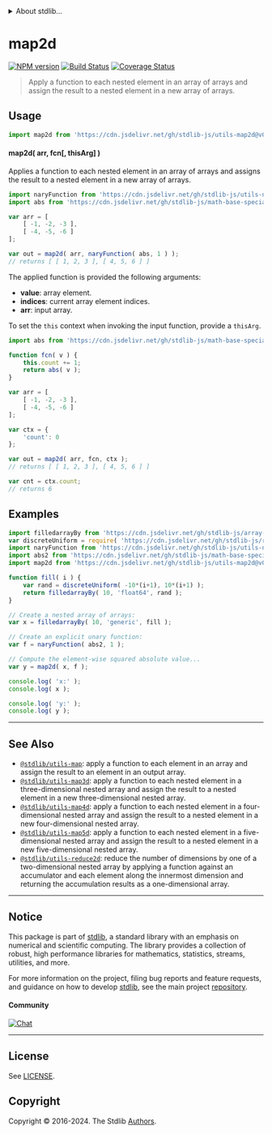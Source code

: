 <!--

@license Apache-2.0

Copyright (c) 2021 The Stdlib Authors.

Licensed under the Apache License, Version 2.0 (the "License");
you may not use this file except in compliance with the License.
You may obtain a copy of the License at

   http://www.apache.org/licenses/LICENSE-2.0

Unless required by applicable law or agreed to in writing, software
distributed under the License is distributed on an "AS IS" BASIS,
WITHOUT WARRANTIES OR CONDITIONS OF ANY KIND, either express or implied.
See the License for the specific language governing permissions and
limitations under the License.

-->


<details>
  <summary>
    About stdlib...
  </summary>
  <p>We believe in a future in which the web is a preferred environment for numerical computation. To help realize this future, we've built stdlib. stdlib is a standard library, with an emphasis on numerical and scientific computation, written in JavaScript (and C) for execution in browsers and in Node.js.</p>
  <p>The library is fully decomposable, being architected in such a way that you can swap out and mix and match APIs and functionality to cater to your exact preferences and use cases.</p>
  <p>When you use stdlib, you can be absolutely certain that you are using the most thorough, rigorous, well-written, studied, documented, tested, measured, and high-quality code out there.</p>
  <p>To join us in bringing numerical computing to the web, get started by checking us out on <a href="https://github.com/stdlib-js/stdlib">GitHub</a>, and please consider <a href="https://opencollective.com/stdlib">financially supporting stdlib</a>. We greatly appreciate your continued support!</p>
</details>

# map2d

[![NPM version][npm-image]][npm-url] [![Build Status][test-image]][test-url] [![Coverage Status][coverage-image]][coverage-url] <!-- [![dependencies][dependencies-image]][dependencies-url] -->

> Apply a function to each nested element in an array of arrays and assign the result to a nested element in a new array of arrays.

<!-- Section to include introductory text. Make sure to keep an empty line after the intro `section` element and another before the `/section` close. -->

<section class="intro">

</section>

<!-- /.intro -->

<!-- Package usage documentation. -->



<section class="usage">

## Usage

```javascript
import map2d from 'https://cdn.jsdelivr.net/gh/stdlib-js/utils-map2d@v0.2.1-deno/mod.js';
```

#### map2d( arr, fcn\[, thisArg] )

Applies a function to each nested element in an array of arrays and assigns the result to a nested element in a new array of arrays.

```javascript
import naryFunction from 'https://cdn.jsdelivr.net/gh/stdlib-js/utils-nary-function@deno/mod.js';
import abs from 'https://cdn.jsdelivr.net/gh/stdlib-js/math-base-special-abs@deno/mod.js';

var arr = [
    [ -1, -2, -3 ],
    [ -4, -5, -6 ]
];

var out = map2d( arr, naryFunction( abs, 1 ) );
// returns [ [ 1, 2, 3 ], [ 4, 5, 6 ] ]
```

The applied function is provided the following arguments:

-   **value**: array element.
-   **indices**: current array element indices.
-   **arr**: input array.

To set the `this` context when invoking the input function, provide a `thisArg`.

<!-- eslint-disable no-invalid-this -->

```javascript
import abs from 'https://cdn.jsdelivr.net/gh/stdlib-js/math-base-special-abs@deno/mod.js';

function fcn( v ) {
    this.count += 1;
    return abs( v );
}

var arr = [
    [ -1, -2, -3 ],
    [ -4, -5, -6 ]
];

var ctx = {
    'count': 0
};

var out = map2d( arr, fcn, ctx );
// returns [ [ 1, 2, 3 ], [ 4, 5, 6 ] ]

var cnt = ctx.count;
// returns 6
```

</section>

<!-- /.usage -->

<!-- Package usage notes. Make sure to keep an empty line after the `section` element and another before the `/section` close. -->

<section class="notes">

</section>

<!-- /.notes -->

<!-- Package usage examples. -->

<section class="examples">

## Examples

<!-- eslint no-undef: "error" -->

```javascript
import filledarrayBy from 'https://cdn.jsdelivr.net/gh/stdlib-js/array-filled-by@deno/mod.js';
var discreteUniform = require( 'https://cdn.jsdelivr.net/gh/stdlib-js/random-base-discrete-uniform' ).factory;
import naryFunction from 'https://cdn.jsdelivr.net/gh/stdlib-js/utils-nary-function@deno/mod.js';
import abs2 from 'https://cdn.jsdelivr.net/gh/stdlib-js/math-base-special-abs2@deno/mod.js';
import map2d from 'https://cdn.jsdelivr.net/gh/stdlib-js/utils-map2d@v0.2.1-deno/mod.js';

function fill( i ) {
    var rand = discreteUniform( -10*(i+1), 10*(i+1) );
    return filledarrayBy( 10, 'float64', rand );
}

// Create a nested array of arrays:
var x = filledarrayBy( 10, 'generic', fill );

// Create an explicit unary function:
var f = naryFunction( abs2, 1 );

// Compute the element-wise squared absolute value...
var y = map2d( x, f );

console.log( 'x:' );
console.log( x );

console.log( 'y:' );
console.log( y );
```

</section>

<!-- /.examples -->

<!-- Section to include cited references. If references are included, add a horizontal rule *before* the section. Make sure to keep an empty line after the `section` element and another before the `/section` close. -->

<section class="references">

</section>

<!-- /.references -->

<!-- Section for related `stdlib` packages. Do not manually edit this section, as it is automatically populated. -->

<section class="related">

* * *

## See Also

-   <span class="package-name">[`@stdlib/utils-map`][@stdlib/utils/map]</span><span class="delimiter">: </span><span class="description">apply a function to each element in an array and assign the result to an element in an output array.</span>
-   <span class="package-name">[`@stdlib/utils-map3d`][@stdlib/utils/map3d]</span><span class="delimiter">: </span><span class="description">apply a function to each nested element in a three-dimensional nested array and assign the result to a nested element in a new three-dimensional nested array.</span>
-   <span class="package-name">[`@stdlib/utils-map4d`][@stdlib/utils/map4d]</span><span class="delimiter">: </span><span class="description">apply a function to each nested element in a four-dimensional nested array and assign the result to a nested element in a new four-dimensional nested array.</span>
-   <span class="package-name">[`@stdlib/utils-map5d`][@stdlib/utils/map5d]</span><span class="delimiter">: </span><span class="description">apply a function to each nested element in a five-dimensional nested array and assign the result to a nested element in a new five-dimensional nested array.</span>
-   <span class="package-name">[`@stdlib/utils-reduce2d`][@stdlib/utils/reduce2d]</span><span class="delimiter">: </span><span class="description">reduce the number of dimensions by one of a two-dimensional nested array by applying a function against an accumulator and each element along the innermost dimension and returning the accumulation results as a one-dimensional array.</span>

</section>

<!-- /.related -->

<!-- Section for all links. Make sure to keep an empty line after the `section` element and another before the `/section` close. -->


<section class="main-repo" >

* * *

## Notice

This package is part of [stdlib][stdlib], a standard library with an emphasis on numerical and scientific computing. The library provides a collection of robust, high performance libraries for mathematics, statistics, streams, utilities, and more.

For more information on the project, filing bug reports and feature requests, and guidance on how to develop [stdlib][stdlib], see the main project [repository][stdlib].

#### Community

[![Chat][chat-image]][chat-url]

---

## License

See [LICENSE][stdlib-license].


## Copyright

Copyright &copy; 2016-2024. The Stdlib [Authors][stdlib-authors].

</section>

<!-- /.stdlib -->

<!-- Section for all links. Make sure to keep an empty line after the `section` element and another before the `/section` close. -->

<section class="links">

[npm-image]: http://img.shields.io/npm/v/@stdlib/utils-map2d.svg
[npm-url]: https://npmjs.org/package/@stdlib/utils-map2d

[test-image]: https://github.com/stdlib-js/utils-map2d/actions/workflows/test.yml/badge.svg?branch=v0.2.1
[test-url]: https://github.com/stdlib-js/utils-map2d/actions/workflows/test.yml?query=branch:v0.2.1

[coverage-image]: https://img.shields.io/codecov/c/github/stdlib-js/utils-map2d/main.svg
[coverage-url]: https://codecov.io/github/stdlib-js/utils-map2d?branch=main

<!--

[dependencies-image]: https://img.shields.io/david/stdlib-js/utils-map2d.svg
[dependencies-url]: https://david-dm.org/stdlib-js/utils-map2d/main

-->

[chat-image]: https://img.shields.io/gitter/room/stdlib-js/stdlib.svg
[chat-url]: https://app.gitter.im/#/room/#stdlib-js_stdlib:gitter.im

[stdlib]: https://github.com/stdlib-js/stdlib

[stdlib-authors]: https://github.com/stdlib-js/stdlib/graphs/contributors

[umd]: https://github.com/umdjs/umd
[es-module]: https://developer.mozilla.org/en-US/docs/Web/JavaScript/Guide/Modules

[deno-url]: https://github.com/stdlib-js/utils-map2d/tree/deno
[deno-readme]: https://github.com/stdlib-js/utils-map2d/blob/deno/README.md
[umd-url]: https://github.com/stdlib-js/utils-map2d/tree/umd
[umd-readme]: https://github.com/stdlib-js/utils-map2d/blob/umd/README.md
[esm-url]: https://github.com/stdlib-js/utils-map2d/tree/esm
[esm-readme]: https://github.com/stdlib-js/utils-map2d/blob/esm/README.md
[branches-url]: https://github.com/stdlib-js/utils-map2d/blob/main/branches.md

[stdlib-license]: https://raw.githubusercontent.com/stdlib-js/utils-map2d/main/LICENSE

<!-- <related-links> -->

[@stdlib/utils/map]: https://github.com/stdlib-js/utils-map/tree/deno

[@stdlib/utils/map3d]: https://github.com/stdlib-js/utils-map3d/tree/deno

[@stdlib/utils/map4d]: https://github.com/stdlib-js/utils-map4d/tree/deno

[@stdlib/utils/map5d]: https://github.com/stdlib-js/utils-map5d/tree/deno

[@stdlib/utils/reduce2d]: https://github.com/stdlib-js/utils-reduce2d/tree/deno

<!-- </related-links> -->

</section>

<!-- /.links -->
